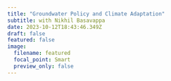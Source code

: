 ```yaml
---
title: "Groundwater Policy and Climate Adaptation"
subtitle: with Nikhil Basavappa
date: 2023-10-12T18:43:46.349Z
draft: false
featured: false
image:
  filename: featured
  focal_point: Smart
  preview_only: false
---
```

